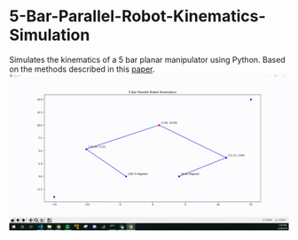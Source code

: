 # 5-Bar-Parallel-Robot-Kinematics-Simulation
Simulates the kinematics of a 5 bar planar manipulator using Python.
Based on the methods described in this [paper](https://www.researchgate.net/publication/271456154_A_method_for_optimal_kinematic_design_of_five-bar_planar_parallel_manipulators).
![](https://github.com/ddelago/5-Bar-Parallel-Robot-Kinematics-Simulation/blob/master/5-Bar-Inverse-Kinematics.gif)
